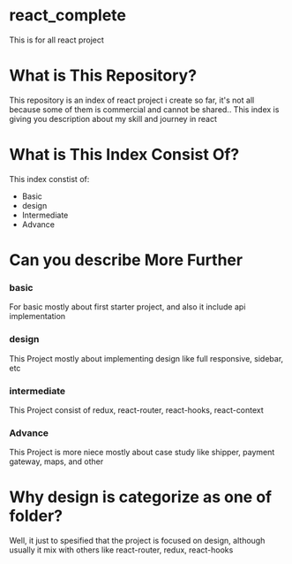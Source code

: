 # react_complete
This is for all react project


# What is This Repository?

This repository is an index of react project i create so far, it's not all because some of them is commercial and cannot be shared.. 
This index is giving you description about my skill and journey in react


# What is This Index Consist Of?

This index constist of:
<ul>
    <li> Basic </li>
    <li> design </li>
    <li> Intermediate </li>
    <li> Advance </li>
</ul>


# Can you describe More Further

### basic

For basic mostly about first starter project, and also it include api implementation


### design

This Project mostly about implementing design like full responsive, sidebar, etc


### intermediate

This Project consist of redux,  react-router, react-hooks, react-context

### Advance

This Project is more niece mostly about case study like shipper, payment gateway, maps, and other


# Why design is categorize as one of folder?

Well, it just to spesified that the project is focused on design, although usually it mix with others like react-router, redux, react-hooks
